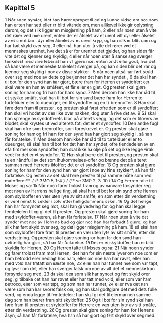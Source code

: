 ## Kapittel 5

1 Når noen synder, idet han hører opropet til ed og kunne vidne om noe som han enten har sett eller er blitt vitende om, men allikevel ikke gir oplysning derom, og det slik ligger en misgjerning på ham,
2 eller når noen uten å vite det rører ved noe urent, enten det er åtselet av et urent vilt dyr eller åtselet av et urent tamt dyr eller åtselet av et urent kryp, og han slik er blitt uren og har ført skyld over seg,
3 eller når han uten å vite det rører ved et menneskes urenhet, hva det så er for urenhet det gjelder, og han siden får vite det og kjenner seg skyldig,
4 eller når noen uten å sanse seg sverger tankeløst med sine leber at han vil gjøre noe, enten ondt eller godt, hva det så kan være et menneske tankeløst sverger på, og han siden blir det var og kjenner seg skyldig i noe av disse stykker -
5 når noen altså har ført skyld over seg med noe av dette og bekjenner det han har syndet i,
6 da skal han til bot for den synd han har gjort, bære fram for Herren et syndoffer; det skal være en hun av småfeet, et får eller en gjet. Og presten skal gjøre soning for ham og fri ham for hans synd.
7 Men dersom han ikke har råd til et stykke småfe, skal han til bot for sin synd bære fram for Herren to turtelduer eller to dueunger, en til syndoffer og en til brennoffer.
8 Han skal føre dem fram til presten, og presten skal først ofre den som er til syndoffer; han skal vri hodet av den like over nakken, dog uten å rive det av.
9 Så skal han sprenge av syndofferets blod på alterets vegg, og det som er tilovers av blodet, skal krystes ut ved alterets fot; det er et syndoffer.
10 Den andre fugl skal han ofre som brennoffer, som foreskrevet er. Og presten skal gjøre soning for ham og fri ham for den synd han har gjort seg skyldig i, så han får forlatelse.
11 Men dersom han ikke har råd til to turtelduer eller to dueunger, så skal han til bot for det han har syndet, ofre tiendedelen av en efa fint mel som syndoffer; han skal ikke ha olje på det og ikke legge virak ved; for det er et syndoffer.
12 Han skal bære det til presten, og presten skal ta en håndfull av det som ihukommelses-offer og brenne det på alteret sammen med Herrens ildoffer; det er et syndoffer.
13 Og presten skal gjøre soning for ham for den synd han har gjort i noe av hine stykker*, så han får forlatelse. Og resten av det skal høre presten til på samme måte som ved matofferet**. / {* 3MO 5, 1-4.} / {** se 3MO 2, 3. 10.}
14 Og Herren talte til Moses og sa:
15 Når noen farer troløst fram og av vanvare forsynder seg mot noen av Herrens hellige ting, så skal han til bot for sin synd ofre Herren som skyldoffer en vær uten lyte av sitt småfe, en som etter din verdsetning er verd minst to sekler i sølv etter helligdommens sekel.
16 Og det hellige han har forsyndet seg mot, skal han gi vederlag for, og han skal legge femtedelen til og gi det til presten. Og presten skal gjøre soning for ham med skyldoffer-væren, så han får forlatelse.
17 Når noen uten å vite det synder mot noe av Herrens bud og gjør noe han har forbudt å gjøre, og han slik har ført skyld over seg, og det ligger misgjerning på ham,
18 så skal han som skyldoffer føre fram til presten en vær uten lyte av sitt småfe, etter din verdsetning. Og presten skal gjøre soning for ham for den synd han uvitterlig har gjort, så han får forlatelse.
19 Det er et skyldoffer; han er blitt skyldig for Herren.
20 Og Herren talte til Moses og sa:
21 Når noen synder og farer troløst fram mot Herren, idet han for sin næste lyver om noe som er ham betrodd eller nedlagt hos ham, eller om noe han har røvet, eller han med vold har fratatt sin næste noe,
22 eller han har funnet noe som var tapt, og lyver om det, eller han sverger falsk om noe av alt det et menneske kan forsynde seg med,
23 da skal den som slik har syndet og ført skyld over seg, gi tilbake det han har røvet eller har tatt med vold, eller som var ham betrodd, eller som var tapt, og som han har funnet,
24 eller hva det kan være som han har svoret falsk om, og han skal godtgjøre det med dets fulle verd, og enda legge til femtedelen; han skal gi det til eiermannen samme dag som han bærer fram sitt skyldoffer.
25 Og til bot for sin synd skal han føre fram til presten et skyldoffer for Herren: en vær uten lyte av sitt småfe, etter din verdsetning.
26 Og presten skal gjøre soning for ham for Herrens åsyn, så han får forlatelse, hva han så har gjort og ført skyld over seg med.

